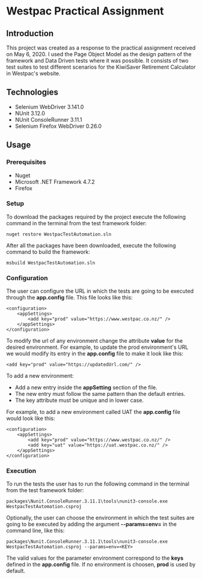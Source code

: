 ﻿# Westpac Practical Assignment

## Introduction

This project was created as a response to the practical assignment received on May 6, 2020. 
I used the Page Object Model as the design pattern of the framework and Data Driven tests where it was possible.
It consists of two test suites to test different scenarios for the KiwiSaver Retirement Calculator in Westpac's website.

## Technologies

* Selenium WebDriver 3.141.0
* NUnit 3.12.0
* NUnit ConsoleRunner 3.11.1
* Selenium Firefox WebDriver 0.26.0

## Usage

### Prerequisites

* Nuget
* Microsoft .NET Framework 4.7.2
* Firefox

### Setup

To download the packages required by the project execute the following command in the terminal from the test framework folder:

	nuget restore WestpacTestAutomation.sln

After all the packages have been downloaded, execute the following command to build the framework:

	msbuild WestpacTestAutomation.sln

### Configuration

The user can configure the URL in which the tests are going to be executed through the **app.config** file. This file looks like this:

	<configuration>
		<appSettings>
			<add key="prod" value="https://www.westpac.co.nz/" />
		</appSettings>
	</configuration>

To modify the url of any environment change the attribute **value** for the desired environment. For example, to update the prod environment's URL we would modify its entry in the **app.config** file to make it look like this:

	<add key="prod" value="https://updatedUrl.com/" />

To add a new environment:

* Add a new entry inside the **appSetting** section of the file.
* The new entry must follow the same pattern than the default entries.
* The key attribute must be unique and in lower case.

For example, to add a new environment called UAT the **app.config** file would look like this:

	<configuration>
		<appSettings>
			<add key="prod" value="https://www.westpac.co.nz/" />
			<add key="uat" value="https://uat.westpac.co.nz/" />
		</appSettings>
	</configuration>

### Execution

To run the tests the user has to run the following command in the terminal from the test framework folder:

	packages\Nunit.ConsoleRunner.3.11.1\tools\nunit3-console.exe WestpacTestAutomation.csproj

Optionally, the user can choose the environment in which the test suites are going to be executed by adding the argument **--params=env=<KEY>** in the command line, like this:

	packages\Nunit.ConsoleRunner.3.11.1\tools\nunit3-console.exe WestpacTestAutomation.csproj --params=env=<KEY>

The valid values for the parameter environment correspond to the **keys** defined in the **app.config** file. If no environment is choosen, **prod** is used by default.